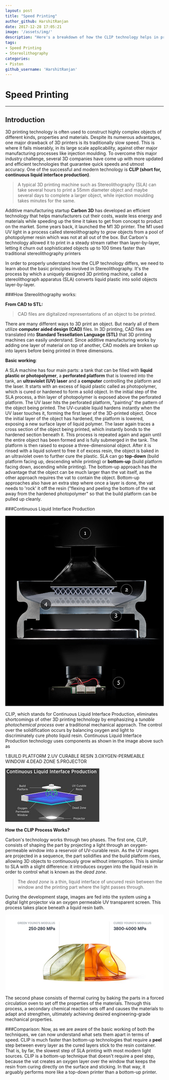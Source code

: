 ```yaml
---
layout: post
title: "Speed Printing"
author_github: HarshitRanjan
date: 2017-12-28 17:05:21
image: '/assets/img/'
description: "Here's a breakdown of how the CLIP technology helps in printing faster than the conventional stereolithographic printers"
tags:
- Speed Printing
- Stereolithography
categories:
- Piston
github_username: 'HarshitRanjan'
---	
```

# Speed Printing
----
## Introduction
 3D printing technology is often used to construct highly complex objects of different kinds, properties and materials. Despite its numerous advantages, one major drawback of 3D printers is its traditionally slow speed. This is where it fails miserably, in its large scale applicability, against other major manufacturing processes like injection moulding. To overcome this major industry challenge, several 3D companies have come up with more updated and efficient technologies that guarantee quick speeds and utmost accuracy. One of the successful and modern technology is **CLIP (short for, continuous liquid interface production)**.

>A typical 3D printing machine such as Stereolithography (SLA) can take several hours to print a 55mm diameter object and maybe several days to complete a larger object, while injection moulding takes minutes for the same.

Additive manufacturing startup **Carbon 3D** has developed an efficient technology that helps manufacturers cut their costs, waste less energy and materials while speeding up the time it takes to get from concept to product on the market. Some years back, it launched the M1 3D printer. The M1 used UV light in a process called stereolithography to *grow* objects from a pool of photopolymer resin which was not at all out of the box. But Carbon's technology allowed it to print in a steady stream rather than layer-by-layer, letting it churn out sophisticated objects up to 100 times faster than traditional stereolithography printers

In order to properly understand how the CLIP technology differs, we need to learn about the basic principles involved in Stereolithography. It's the process by which a uniquely designed 3D printing machine, called a stereolithograph apparatus (SLA) converts liquid plastic into solid objects layer-by-layer.

###How Stereolithography works: 

**From CAD to STL:**

>CAD files are digitalized representations of an object to be printed. 

There are many different ways to 3D print an object. But nearly all of them utilize **computer aided design (CAD)** files. In 3D printing, CAD files are translated into **Standard Tessellation Language (STL)** that 3D printing machines can easily understand. Since additive manufacturing works by adding one layer of material on top of another, CAD models are broken up into layers before being printed in three dimensions.

**Basic working**:

A SLA machine has four main parts: a tank that can be filled with **liquid plastic or photopolymer**, a **perforated platform** that is lowered into the tank, an **ultraviolet (UV) laser** and a **computer** controlling the platform and the laser. It starts with an excess of liquid plastic called as photopolymer, which is cured or hardened to form a solid object.  In the initial step of the SLA process, a thin layer of photopolymer is exposed above the perforated platform. The UV laser hits the perforated platform, "painting" the pattern of the object being printed. The UV-curable liquid hardens instantly when the UV laser touches it, forming the first layer of the 3D-printed object. Once the initial layer of the object has hardened, the platform is lowered, exposing a new surface layer of liquid polymer. The laser again traces a cross section of the object being printed, which instantly bonds to the hardened section beneath it. This process is repeated again and again until the entire object has been formed and is fully submerged in the tank. The platform is then raised to expose a three-dimensional object. After it is rinsed with a liquid solvent to free it of excess resin, the object is baked in an ultraviolet oven to further cure the plastic. 
SLA can go **top-down** (build platform facing up, descending while printing) or **bottom-up** (build platform facing down, ascending while printing). The bottom-up approach has the advantage that the object can be much larger than the vat itself, as the other approach requires the vat to contain the object. Bottom-up approaches also have an extra step where once a layer is done, the vat needs to 'rock' it off the resin ("flexing and peeling the bottom of the vat away from the hardened photopolymer" so that the build platform can be pulled up cleanly.

###Continuous Liquid Interface Production

![CLIP](/blog/assets/img/Speed-Printing/image1.jpg)


CLIP, which stands for Continuous Liquid Interface Production, eliminates shortcomings of other 3D printing technology by emphasizing a *tunable photochemical process* over a traditional mechanical approach. The control over the solidification occurs by balancing oxygen and light to discriminately cure photo liquid resin. Continuous Liquid Interface Production technology uses components as shown in the image above such as

  1.BUILD PLATFORM
  2.UV CURABLE RESIN
  3.OXYGEN-PERMEABLE WINDOW
  4.DEAD ZONE 
  5.PROJECTOR

![CLIP](/blog/assets/img/Speed-Printing/image2.jpg)

**How the CLIP Process Works?**

Carbon's technology works through two phases. The first one, CLIP, consists of shaping the part by projecting a light through an oxygen-permeable window into a reservoir of UV-curable resin. As the UV images are projected in a sequence, the part solidifies and the build platform rises, allowing 3D objects to continuously grow without interruption. This is similar to SLA with a slight difference: it introduces oxygen into the liquid resin in order to control what is known as the *dead zone*. 

>The *dead zone* is a thin, liquid interface of uncured resin between the window and the printing part where the light passes through. 

During the development stage, images are fed into the system using a digital light projector via an oxygen permeable UV transparent screen. This process takes place beneath a liquid resin bath. 

![CLIP](/blog/assets/img/Speed-Printing/image3.jpg)

The second phase consists of thermal curing by baking the parts in a forced circulation oven to set off the properties of the materials. Through this process, a secondary chemical reaction sets off and causes the materials to adapt and strengthen, ultimately achieving desired engineering-grade mechanical properties.

###Comparison:
Now, as we are aware of the basic working of both the techniques, we can now understand what sets them apart in terms of speed. CLIP is much faster than bottom-up technologies that require a **peel** step between every layer as the cured layers stick to the resin container. That is, by far, the slowest step of SLA printing with most modern light sources. CLIP is a bottom-up technique that doesn't require a peel step, because the vat creates an oxygen layer over the window that keeps the resin from curing directly on the surface and sticking. In that way, it arguably performs more like a top-down printer than a bottom-up printer. 


